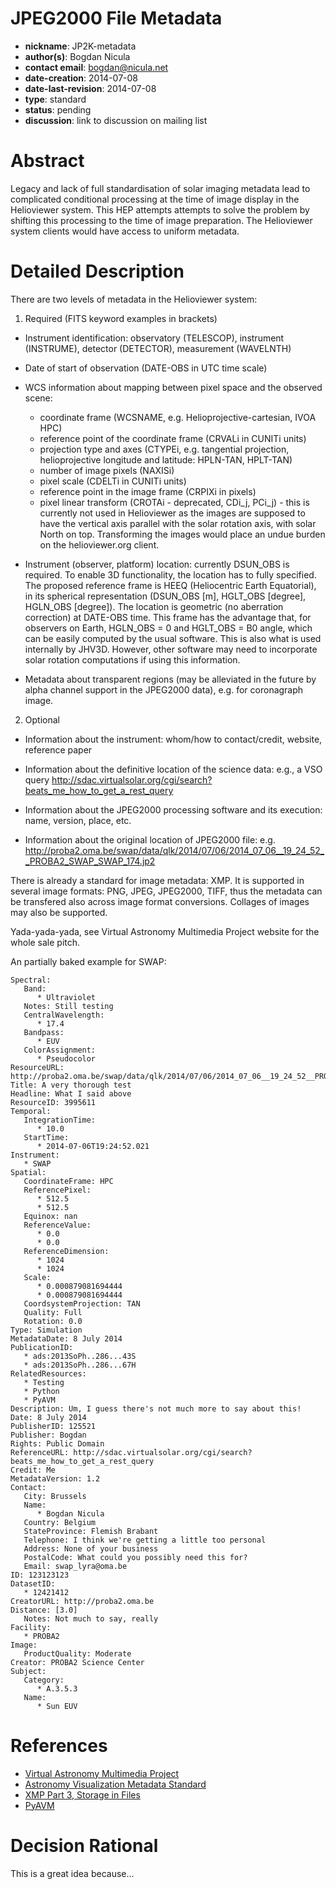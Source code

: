 # JPEG2000 File Metadata
* **nickname**: JP2K-metadata
* **author(s)**: Bogdan Nicula
* **contact email**: bogdan@nicula.net
* **date-creation**: 2014-07-08
* **date-last-revision**: 2014-07-08
* **type**: standard
* **status**: pending
* **discussion**: link to discussion on mailing list

# Abstract
Legacy and lack of full standardisation of solar imaging metadata lead to complicated conditional processing at the time of image display in the Helioviewer system. This HEP attempts attempts to solve the problem by shifting this processing to the time of image preparation. The Helioviewer system clients would have access to uniform metadata.

# Detailed Description
There are two levels of metadata in the Helioviewer system:


1. Required (FITS keyword examples in brackets)

* Instrument identification: observatory (TELESCOP), instrument (INSTRUME), detector (DETECTOR), measurement (WAVELNTH)

* Date of start of observation (DATE-OBS in UTC time scale)

* WCS information about mapping between pixel space and the observed scene:
  * coordinate frame (WCSNAME, e.g. Helioprojective-cartesian, IVOA HPC)
  * reference point of the coordinate frame (CRVALi in CUNITi units)
  * projection type and axes (CTYPEi, e.g. tangential projection, helioprojective longitude and latitude: HPLN-TAN, HPLT-TAN)
  * number of image pixels (NAXISi)
  * pixel scale (CDELTi in CUNITi units)
  * reference point in the image frame (CRPIXi in pixels)
  * pixel linear transform (CROTAi - deprecated, CDi_j, PCi_j) - this is currently not used in Helioviewer as the images are supposed to have the vertical axis parallel with the solar rotation axis, with solar North on top. Transforming the images would place an undue burden on the helioviewer.org client.

* Instrument (observer, platform) location: currently DSUN_OBS is required. To enable 3D functionality, the location has to fully specified. The proposed reference frame is HEEQ (Heliocentric Earth Equatorial), in its spherical representation (DSUN_OBS [m], HGLT_OBS [degree], HGLN_OBS [degree]). The location is geometric (no aberration correction) at DATE-OBS time. This frame has the advantage that, for observers on Earth, HGLN_OBS = 0 and HGLT_OBS = B0 angle, which can be easily computed by the usual software. This is also what is used internally by JHV3D. However, other software may need to incorporate solar rotation computations if using this information.

* Metadata about transparent regions (may be alleviated in the future by alpha channel support in the JPEG2000 data), e.g. for coronagraph image.


2. Optional

* Information about the instrument: whom/how to contact/credit, website, reference paper

* Information about the definitive location of the science data: e.g., a VSO query http://sdac.virtualsolar.org/cgi/search?beats_me_how_to_get_a_rest_query

* Information about the JPEG2000 processing software and its execution: name, version, place, etc.

* Information about the original location of JPEG2000 file: e.g. http://proba2.oma.be/swap/data/qlk/2014/07/06/2014_07_06__19_24_52__PROBA2_SWAP_SWAP_174.jp2

There is already a standard for image metadata: XMP. It is supported in several image formats: PNG, JPEG, JPEG2000, TIFF, thus the metadata can be transfered also across image format conversions. Collages of images may also be supported.

Yada-yada-yada, see Virtual Astronomy Multimedia Project website for the whole sale pitch.

An partially baked example for SWAP:

```
Spectral:
   Band:
      * Ultraviolet
   Notes: Still testing
   CentralWavelength:
      * 17.4
   Bandpass:
      * EUV
   ColorAssignment:
      * Pseudocolor
ResourceURL: http://proba2.oma.be/swap/data/qlk/2014/07/06/2014_07_06__19_24_52__PROBA2_SWAP_SWAP_174.jp2
Title: A very thorough test
Headline: What I said above
ResourceID: 3995611
Temporal:
   IntegrationTime:
      * 10.0
   StartTime:
      * 2014-07-06T19:24:52.021
Instrument:
   * SWAP
Spatial:
   CoordinateFrame: HPC
   ReferencePixel:
      * 512.5
      * 512.5
   Equinox: nan
   ReferenceValue:
      * 0.0
      * 0.0
   ReferenceDimension:
      * 1024
      * 1024
   Scale:
      * 0.000879081694444
      * 0.000879081694444
   CoordsystemProjection: TAN
   Quality: Full
   Rotation: 0.0
Type: Simulation
MetadataDate: 8 July 2014
PublicationID:
   * ads:2013SoPh..286...43S
   * ads:2013SoPh..286...67H
RelatedResources:
   * Testing
   * Python
   * PyAVM
Description: Um, I guess there's not much more to say about this!
Date: 8 July 2014
PublisherID: 125521
Publisher: Bogdan
Rights: Public Domain
ReferenceURL: http://sdac.virtualsolar.org/cgi/search?beats_me_how_to_get_a_rest_query
Credit: Me
MetadataVersion: 1.2
Contact:
   City: Brussels
   Name:
      * Bogdan Nicula
   Country: Belgium
   StateProvince: Flemish Brabant
   Telephone: I think we're getting a little too personal
   Address: None of your business
   PostalCode: What could you possibly need this for?
   Email: swap_lyra@oma.be
ID: 123123123
DatasetID:
   * 12421412
CreatorURL: http://proba2.oma.be
Distance: [3.0]
   Notes: Not much to say, really
Facility:
   * PROBA2
Image:
   ProductQuality: Moderate
Creator: PROBA2 Science Center
Subject:
   Category:
      * A.3.5.3
   Name:
      * Sun EUV
```

# References
* [Virtual Astronomy Multimedia Project](http://www.virtualastronomy.org)
* [Astronomy Visualization Metadata Standard](http://www.virtualastronomy.org/AVM_DRAFTVersion12_rlh02.pdf)
* [XMP Part 3, Storage in Files](http://wwwimages.adobe.com/content/dam/Adobe/en/devnet/xmp/pdfs/XMPSpecificationPart3.pdf)
* [PyAVM](https://github.com/bogdanni/pyavm)

# Decision Rational
This is a great idea because...
